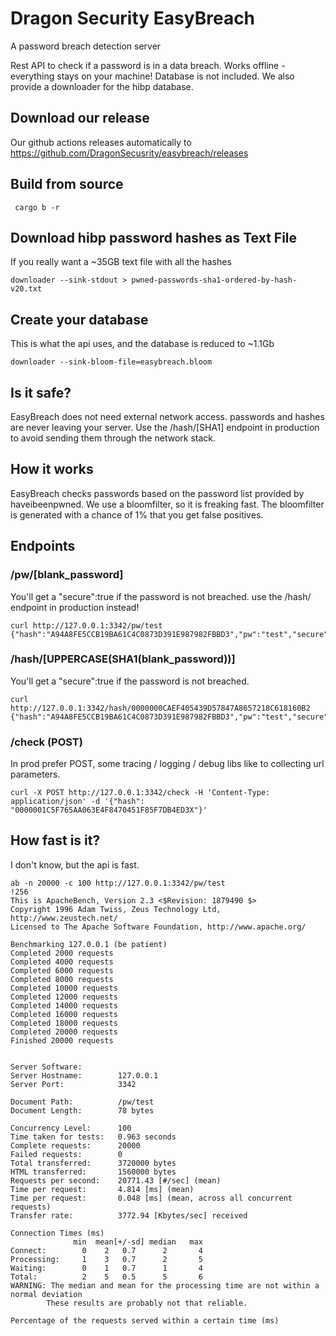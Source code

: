 # Dragon Security EasyBreach
A password breach detection server

Rest API to check if a password is in a data breach. Works offline - everything stays on your machine! Database is not included. 
We also provide a downloader for the hibp database.

## Download our release
Our github actions releases automatically to https://github.com/DragonSecusrity/easybreach/releases

## Build from source
```
 cargo b -r
```

## Download hibp password hashes as Text File
If you really want a ~35GB text file with all the hashes
```
downloader --sink-stdout > pwned-passwords-sha1-ordered-by-hash-v20.txt
```
## Create your database
This is what the api uses, and the database is reduced to ~1.1Gb
```
downloader --sink-bloom-file=easybreach.bloom
```

## Is it safe?
EasyBreach does not need external network access. passwords and hashes are never leaving your server. Use the /hash/[SHA1] endpoint in production to avoid sending them through the network stack.

## How it works
EasyBreach checks passwords based on the password list provided by haveibeenpwned. We use a bloomfilter, so it is freaking fast. The bloomfilter is generated with a chance of 1% that you get false positives.

## Endpoints
### /pw/[blank_password]
You'll get a "secure":true if the password is not breached. use the /hash/ endpoint in production instead!
```
curl http://127.0.0.1:3342/pw/test
{"hash":"A94A8FE5CCB19BA61C4C0873D391E987982FBBD3","pw":"test","secure":false}
```

### /hash/[UPPERCASE(SHA1(blank_password))]
You'll get a "secure":true if the password is not breached.
```
curl http://127.0.0.1:3342/hash/0000000CAEF405439D57847A8657218C618160B2
{"hash":"A94A8FE5CCB19BA61C4C0873D391E987982FBBD3","pw":"test","secure":false}
```

### /check (POST)
In prod prefer POST, some tracing / logging / debug libs like to collecting url parameters.
```
curl -X POST http://127.0.0.1:3342/check -H 'Content-Type: application/json' -d '{"hash": "0000001C5F765AA063E4F8470451F85F7DB4ED3X"}'
```

## How fast is it?
I don't know, but the api is fast.
```
ab -n 20000 -c 100 http://127.0.0.1:3342/pw/test                                                                                                         !256
This is ApacheBench, Version 2.3 <$Revision: 1879490 $>
Copyright 1996 Adam Twiss, Zeus Technology Ltd, http://www.zeustech.net/
Licensed to The Apache Software Foundation, http://www.apache.org/

Benchmarking 127.0.0.1 (be patient)
Completed 2000 requests
Completed 4000 requests
Completed 6000 requests
Completed 8000 requests
Completed 10000 requests
Completed 12000 requests
Completed 14000 requests
Completed 16000 requests
Completed 18000 requests
Completed 20000 requests
Finished 20000 requests


Server Software:        
Server Hostname:        127.0.0.1
Server Port:            3342

Document Path:          /pw/test
Document Length:        78 bytes

Concurrency Level:      100
Time taken for tests:   0.963 seconds
Complete requests:      20000
Failed requests:        0
Total transferred:      3720000 bytes
HTML transferred:       1560000 bytes
Requests per second:    20771.43 [#/sec] (mean)
Time per request:       4.814 [ms] (mean)
Time per request:       0.048 [ms] (mean, across all concurrent requests)
Transfer rate:          3772.94 [Kbytes/sec] received

Connection Times (ms)
              min  mean[+/-sd] median   max
Connect:        0    2   0.7      2       4
Processing:     1    3   0.7      2       5
Waiting:        0    1   0.7      1       4
Total:          2    5   0.5      5       6
WARNING: The median and mean for the processing time are not within a normal deviation
        These results are probably not that reliable.

Percentage of the requests served within a certain time (ms)

```